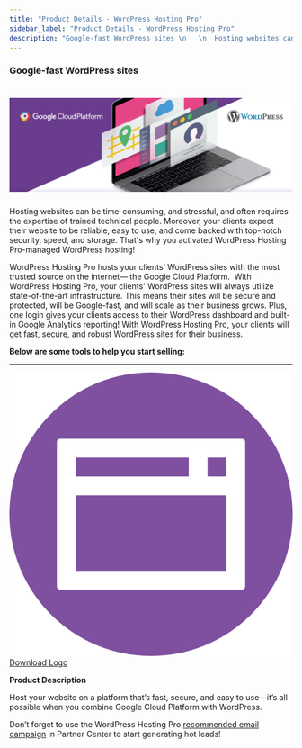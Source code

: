 ```yaml
---
title: "Product Details - WordPress Hosting Pro"
sidebar_label: "Product Details - WordPress Hosting Pro"
description: "Google-fast WordPress sites \n   \n  Hosting websites can be time-consuming, and stressful, and often requires the expertise of trained technical people. Moreove"
---
```


### Google-fast WordPress sites

# ![Website-Pro.png](./img/4406958669591-bc828d686e.png)

Hosting websites can be time-consuming, and stressful, and often requires the expertise of trained technical people. Moreover, your clients expect their website to be reliable, easy to use, and come backed with top-notch security, speed, and storage. That's why you activated WordPress Hosting Pro-managed WordPress hosting!

WordPress Hosting Pro hosts your clients’ WordPress sites with the most trusted source on the internet— the Google Cloud Platform.  With WordPress Hosting Pro, your clients' WordPress sites will always utilize state-of-the-art infrastructure. This means their sites will be secure and protected, will be Google-fast, and will scale as their business grows. Plus, one login gives your clients access to their WordPress dashboard and built-in Google Analytics reporting! With WordPress Hosting Pro, your clients will get fast, secure, and robust WordPress sites for their business.

**Below are some tools to help you start selling:**

* * *

[![website-pro-logo.png](./img/4406958669591-df49e85001.png)Download Logo](https://support.vendasta.com/hc/article_attachments/360004309114/website-pro-logo.png)

**Product Description**

Host your website on a platform that’s fast, secure, and easy to use—it’s all possible when you combine Google Cloud Platform with WordPress.

Don’t forget to use the WordPress Hosting Pro [recommended email campaign](https://partners.vendasta.com/superadmin/campaign/details/CAMPAIGN-4965937af7184c1ea368f6e5fb8fa12d) in Partner Center to start generating hot leads!